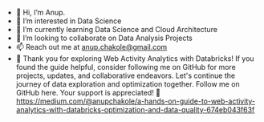 - 👋 Hi, I’m Anup.
- 👀 I’m interested in Data Science
- 🌱 I’m currently learning Data Science and Cloud Architecture
- 💞️ I’m looking to collaborate on Data Analysis Projects
- 📫 Reach out me at anup.chakole@gmail.com
- 🚀 Thank you for exploring Web Activity Analytics with Databricks! If you found the guide helpful, consider following me on GitHub for more projects, updates, and collaborative endeavors. Let's continue the journey of data exploration and optimization together. Follow me on GitHub here. Your support is appreciated! 🌟
https://medium.com/@anupchakole/a-hands-on-guide-to-web-activity-analytics-with-databricks-optimization-and-data-quality-674eb043f63f

<!---
anup3495/anup3495 is a ✨ special ✨ repository because its `README.md` (this file) appears on your GitHub profile.
You can click the Preview link to take a look at your changes.
--->
